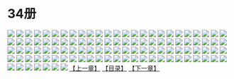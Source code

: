 # 34册
![](https://mao.mhtupian.com/uploads/img/7563/111263/1.jpg)
![](https://mao.mhtupian.com/uploads/img/7563/111263/2.jpg)
![](https://mao.mhtupian.com/uploads/img/7563/111263/3.jpg)
![](https://mao.mhtupian.com/uploads/img/7563/111263/4.jpg)
![](https://mao.mhtupian.com/uploads/img/7563/111263/5.jpg)
![](https://mao.mhtupian.com/uploads/img/7563/111263/6.jpg)
![](https://mao.mhtupian.com/uploads/img/7563/111263/7.jpg)
![](https://mao.mhtupian.com/uploads/img/7563/111263/8.jpg)
![](https://mao.mhtupian.com/uploads/img/7563/111263/9.jpg)
![](https://mao.mhtupian.com/uploads/img/7563/111263/10.jpg)
![](https://mao.mhtupian.com/uploads/img/7563/111263/11.jpg)
![](https://mao.mhtupian.com/uploads/img/7563/111263/12.jpg)
![](https://mao.mhtupian.com/uploads/img/7563/111263/13.jpg)
![](https://mao.mhtupian.com/uploads/img/7563/111263/14.jpg)
![](https://mao.mhtupian.com/uploads/img/7563/111263/15.jpg)
![](https://mao.mhtupian.com/uploads/img/7563/111263/16.jpg)
![](https://mao.mhtupian.com/uploads/img/7563/111263/17.jpg)
![](https://mao.mhtupian.com/uploads/img/7563/111263/18.jpg)
![](https://mao.mhtupian.com/uploads/img/7563/111263/19.jpg)
![](https://mao.mhtupian.com/uploads/img/7563/111263/20.jpg)
![](https://mao.mhtupian.com/uploads/img/7563/111263/21.jpg)
![](https://mao.mhtupian.com/uploads/img/7563/111263/22.jpg)
![](https://mao.mhtupian.com/uploads/img/7563/111263/23.jpg)
![](https://mao.mhtupian.com/uploads/img/7563/111263/24.jpg)
![](https://mao.mhtupian.com/uploads/img/7563/111263/25.jpg)
![](https://mao.mhtupian.com/uploads/img/7563/111263/26.jpg)
![](https://mao.mhtupian.com/uploads/img/7563/111263/27.jpg)
![](https://mao.mhtupian.com/uploads/img/7563/111263/28.jpg)
![](https://mao.mhtupian.com/uploads/img/7563/111263/29.jpg)
![](https://mao.mhtupian.com/uploads/img/7563/111263/30.jpg)
![](https://mao.mhtupian.com/uploads/img/7563/111263/31.jpg)
![](https://mao.mhtupian.com/uploads/img/7563/111263/32.jpg)
![](https://mao.mhtupian.com/uploads/img/7563/111263/33.jpg)
![](https://mao.mhtupian.com/uploads/img/7563/111263/34.jpg)
![](https://mao.mhtupian.com/uploads/img/7563/111263/35.jpg)
![](https://mao.mhtupian.com/uploads/img/7563/111263/36.jpg)
![](https://mao.mhtupian.com/uploads/img/7563/111263/37.jpg)
![](https://mao.mhtupian.com/uploads/img/7563/111263/38.jpg)
![](https://mao.mhtupian.com/uploads/img/7563/111263/39.jpg)
![](https://mao.mhtupian.com/uploads/img/7563/111263/40.jpg)
![](https://mao.mhtupian.com/uploads/img/7563/111263/41.jpg)
![](https://mao.mhtupian.com/uploads/img/7563/111263/42.jpg)
![](https://mao.mhtupian.com/uploads/img/7563/111263/43.jpg)
![](https://mao.mhtupian.com/uploads/img/7563/111263/44.jpg)
![](https://mao.mhtupian.com/uploads/img/7563/111263/45.jpg)
![](https://mao.mhtupian.com/uploads/img/7563/111263/46.jpg)
![](https://mao.mhtupian.com/uploads/img/7563/111263/47.jpg)
![](https://mao.mhtupian.com/uploads/img/7563/111263/48.jpg)
![](https://mao.mhtupian.com/uploads/img/7563/111263/49.jpg)
![](https://mao.mhtupian.com/uploads/img/7563/111263/50.jpg)
![](https://mao.mhtupian.com/uploads/img/7563/111263/51.jpg)
![](https://mao.mhtupian.com/uploads/img/7563/111263/52.jpg)
![](https://mao.mhtupian.com/uploads/img/7563/111263/53.jpg)
![](https://mao.mhtupian.com/uploads/img/7563/111263/54.jpg)
![](https://mao.mhtupian.com/uploads/img/7563/111263/55.jpg)
![](https://mao.mhtupian.com/uploads/img/7563/111263/56.jpg)
![](https://mao.mhtupian.com/uploads/img/7563/111263/57.jpg)
![](https://mao.mhtupian.com/uploads/img/7563/111263/58.jpg)
![](https://mao.mhtupian.com/uploads/img/7563/111263/59.jpg)
![](https://mao.mhtupian.com/uploads/img/7563/111263/60.jpg)
![](https://mao.mhtupian.com/uploads/img/7563/111263/61.jpg)
![](https://mao.mhtupian.com/uploads/img/7563/111263/62.jpg)
![](https://mao.mhtupian.com/uploads/img/7563/111263/63.jpg)
![](https://mao.mhtupian.com/uploads/img/7563/111263/64.jpg)
![](https://mao.mhtupian.com/uploads/img/7563/111263/65.jpg)
![](https://mao.mhtupian.com/uploads/img/7563/111263/66.jpg)
![](https://mao.mhtupian.com/uploads/img/7563/111263/67.jpg)
![](https://mao.mhtupian.com/uploads/img/7563/111263/68.jpg)
![](https://mao.mhtupian.com/uploads/img/7563/111263/69.jpg)
![](https://mao.mhtupian.com/uploads/img/7563/111263/70.jpg)
![](https://mao.mhtupian.com/uploads/img/7563/111263/71.jpg)
![](https://mao.mhtupian.com/uploads/img/7563/111263/72.jpg)
![](https://mao.mhtupian.com/uploads/img/7563/111263/73.jpg)
![](https://mao.mhtupian.com/uploads/img/7563/111263/74.jpg)
![](https://mao.mhtupian.com/uploads/img/7563/111263/75.jpg)
![](https://mao.mhtupian.com/uploads/img/7563/111263/76.jpg)
![](https://mao.mhtupian.com/uploads/img/7563/111263/77.jpg)
![](https://mao.mhtupian.com/uploads/img/7563/111263/78.jpg)
![](https://mao.mhtupian.com/uploads/img/7563/111263/79.jpg)
![](https://mao.mhtupian.com/uploads/img/7563/111263/80.jpg)
![](https://mao.mhtupian.com/uploads/img/7563/111263/81.jpg)
![](https://mao.mhtupian.com/uploads/img/7563/111263/82.jpg)
![](https://mao.mhtupian.com/uploads/img/7563/111263/83.jpg)
![](https://mao.mhtupian.com/uploads/img/7563/111263/84.jpg)
![](https://mao.mhtupian.com/uploads/img/7563/111263/85.jpg)
![](https://mao.mhtupian.com/uploads/img/7563/111263/86.jpg)
![](https://mao.mhtupian.com/uploads/img/7563/111263/87.jpg)
![](https://mao.mhtupian.com/uploads/img/7563/111263/88.jpg)
![](https://mao.mhtupian.com/uploads/img/7563/111263/89.jpg)
![](https://mao.mhtupian.com/uploads/img/7563/111263/90.jpg)
![](https://mao.mhtupian.com/uploads/img/7563/111263/91.jpg)
![](https://mao.mhtupian.com/uploads/img/7563/111263/92.jpg)
![](https://mao.mhtupian.com/uploads/img/7563/111263/93.jpg)
![](https://mao.mhtupian.com/uploads/img/7563/111263/94.jpg)
![](https://mao.mhtupian.com/uploads/img/7563/111263/95.jpg)
![](https://mao.mhtupian.com/uploads/img/7563/111263/96.jpg)
![](https://mao.mhtupian.com/uploads/img/7563/111263/97.jpg)
![](https://mao.mhtupian.com/uploads/img/7563/111263/98.jpg)
![](https://mao.mhtupian.com/uploads/img/7563/111263/99.jpg)
![](https://mao.mhtupian.com/uploads/img/7563/111263/100.jpg)
![](https://mao.mhtupian.com/uploads/img/7563/111263/101.jpg)
![](https://mao.mhtupian.com/uploads/img/7563/111263/102.jpg)
![](https://mao.mhtupian.com/uploads/img/7563/111263/103.jpg)
![](https://mao.mhtupian.com/uploads/img/7563/111263/104.jpg)
![](https://mao.mhtupian.com/uploads/img/7563/111263/105.jpg)
![](https://mao.mhtupian.com/uploads/img/7563/111263/106.jpg)
![](https://mao.mhtupian.com/uploads/img/7563/111263/107.jpg)
[【上一章】](./147.md)
[【目录】](./README.md)
[【下一章】](./149.md)
